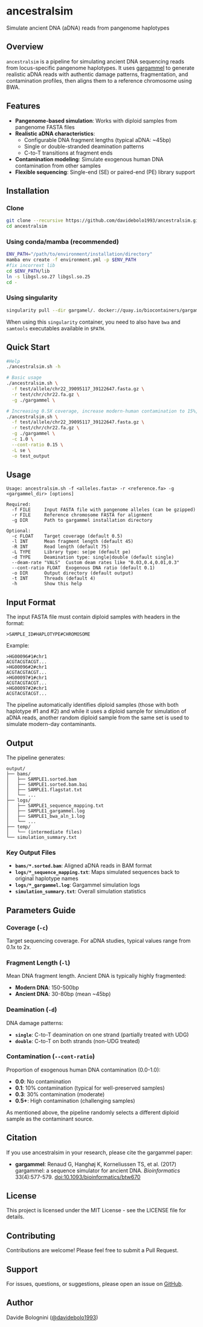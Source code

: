 # ancestralsim

Simulate ancient DNA (aDNA) reads from pangenome haplotypes

## Overview

`ancestralsim` is a pipeline for simulating ancient DNA sequencing reads from locus-specific pangenome haplotypes. It uses [gargammel](https://github.com/grenaud/gargammel) to generate realistic aDNA reads with authentic damage patterns, fragmentation, and contamination profiles, then aligns them to a reference chromosome using BWA.

## Features

- **Pangenome-based simulation**: Works with diploid samples from pangenome FASTA files
- **Realistic aDNA characteristics**: 
  - Configurable DNA fragment lengths (typical aDNA: ~45bp)
  - Single or double-stranded deamination patterns
  - C-to-T transitions at fragment ends
- **Contamination modeling**: Simulate exogenous human DNA contamination from other samples
- **Flexible sequencing**: Single-end (SE) or paired-end (PE) library support

## Installation

### Clone

```bash
git clone --recursive https://github.com/davidebolo1993/ancestralsim.git
cd ancestralsim
```

### Using conda/mamba (recommended)

```bash
ENV_PATH="/path/to/environment/installation/directory"
mamba env create -f environment.yml -p $ENV_PATH
#fix incorrext lib
cd $ENV_PATH/lib
ln -s libgsl.so.27 libgsl.so.25
cd -
```

### Using singularity

```bash
singularity pull --dir gargamel/. docker://quay.io/biocontainers/gargammel:1.1.4--hb66fcc3_0
```

When using this `singularity` container, you need to also have `bwa` and `samtools` executables available in `$PATH`.

## Quick Start

```bash
#Help
./ancestralsim.sh -h

# Basic usage
./ancestralsim.sh \
  -f test/allele/chr22_39095117_39122647.fasta.gz \
  -r test/chr/chr22.fa.gz \
  -g ./gargammel \

# Increasing 0.5X coverage, increase modern-human contamination to 15%, simulate a single-end short-read library
./ancestralsim.sh \
  -f test/allele/chr22_39095117_39122647.fasta.gz \
  -r test/chr/chr22.fa.gz \
  -g ./gargammel \
  -c 1.0 \
  --cont-ratio 0.15 \
  -L se \
  -o test_output
```

## Usage

```
Usage: ancestralsim.sh -f <alleles.fasta> -r <reference.fa> -g <gargammel_dir> [options]

Required:
  -f FILE     Input FASTA file with pangenome alleles (can be gzipped)
  -r FILE     Reference chromosome FASTA for alignment
  -g DIR      Path to gargammel installation directory

Optional:
  -c FLOAT    Target coverage (default 0.5)
  -l INT      Mean fragment length (default 45)
  -R INT      Read length (default 75)
  -L TYPE     Library type: se|pe (default pe)
  -d TYPE     Deamination type: single|double (default single)
  --deam-rate "VALS"  Custom deam rates like "0.03,0.4,0.01,0.3"
  --cont-ratio FLOAT  Exogenous DNA ratio (default 0.1)
  -o DIR      Output directory (default output)
  -t INT      Threads (default 4)
  -h          Show this help
```

## Input Format

The input FASTA file must contain diploid samples with headers in the format:

```
>SAMPLE_ID#HAPLOTYPE#CHROMOSOME
```

Example:
```
>HG00096#1#chr1
ACGTACGTACGT...
>HG00096#2#chr1
ACGTACGTACGT...
>HG00097#1#chr1
ACGTACGTACGT...
>HG00097#2#chr1
ACGTACGTACGT...
```

The pipeline automatically identifies diploid samples (those with both haplotype #1 and #2) and while it uses a diploid sample for simulation of aDNA reads, another random diploid sample from the same set is used to simulate modern-day contaminants. 

## Output

The pipeline generates:

```
output/
├── bams/
│   ├── SAMPLE1.sorted.bam
│   ├── SAMPLE1.sorted.bam.bai
│   ├── SAMPLE1.flagstat.txt
│   └── ...
├── logs/
│   ├── SAMPLE1_sequence_mapping.txt
│   ├── SAMPLE1_gargammel.log
│   ├── SAMPLE1_bwa_aln_1.log
│   └── ...
├── temp/
│   └── (intermediate files)
└── simulation_summary.txt
```

### Key Output Files

- **`bams/*.sorted.bam`**: Aligned aDNA reads in BAM format
- **`logs/*_sequence_mapping.txt`**: Maps simulated sequences back to original haplotype names
- **`logs/*_gargammel.log`**: Gargammel simulation logs
- **`simulation_summary.txt`**: Overall simulation statistics

## Parameters Guide

### Coverage (`-c`)
Target sequencing coverage. For aDNA studies, typical values range from 0.1x to 2x.

### Fragment Length (`-l`)
Mean DNA fragment length. Ancient DNA is typically highly fragmented:
- **Modern DNA**: 150-500bp
- **Ancient DNA**: 30-80bp (mean ~45bp)

### Deamination (`-d`)
DNA damage patterns:
- **`single`**: C-to-T deamination on one strand (partially treated with UDG)
- **`double`**: C-to-T on both strands (non-UDG treated)

### Contamination (`--cont-ratio`)
Proportion of exogenous human DNA contamination (0.0-1.0):
- **0.0**: No contamination
- **0.1**: 10% contamination (typical for well-preserved samples)
- **0.3**: 30% contamination (moderate)
- **0.5+**: High contamination (challenging samples)

As mentioned above, the pipeline randomly selects a different diploid sample as the contaminant source.


## Citation

If you use ancestralsim in your research, please cite the gargammel paper:

- **gargammel**: Renaud G, Hanghøj K, Korneliussen TS, et al. (2017) gargammel: a sequence simulator for ancient DNA. *Bioinformatics* 33(4):577-579. [doi:10.1093/bioinformatics/btw670](https://doi.org/10.1093/bioinformatics/btw670)

## License

This project is licensed under the MIT License - see the LICENSE file for details.

## Contributing

Contributions are welcome! Please feel free to submit a Pull Request.

## Support

For issues, questions, or suggestions, please open an issue on [GitHub](https://github.com/davidebolo1993/ancestralsim/issues).

## Author

Davide Bolognini ([@davidebolo1993](https://github.com/davidebolo1993))
